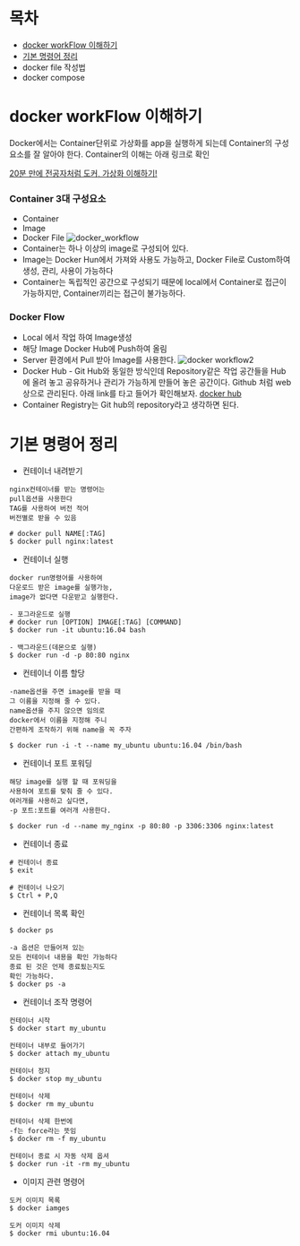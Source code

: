 # 목차
- [docker workFlow 이해하기](#docker-workFlow-이해하기)
- [기본 명령어 정리](#기본-명령어-정리)
- docker file 작성법
- docker compose 

# docker workFlow 이해하기
Docker에서는 Container단위로 가상화를 app을 실행하게 되는데 Container의 구성요소를 잘 알아야 한다. Container의 이해는 아래 링크로 확인

[20분 만에 전공자처럼 도커, 가상화 이해하기!](https://www.youtube.com/watch?v=zh0OMXg2Kog&list=WL&index=21&t=431s)

### Container 3대 구성요소

- Container
- Image
- Docker File
![docker_workflow](https://user-images.githubusercontent.com/49854618/164966561-7bfea1aa-6faa-4f74-97ad-7900509b1b60.png)
- Container는 하나 이상의 image로 구성되어 있다.
- Image는 Docker Hun에서 가져와 사용도 가능하고, Docker File로 Custom하여 생성, 관리, 사용이 가능하다
- Container는 독립적인 공간으로 구성되기 때문에 local에서 Container로 접근이 가능하지만, Container끼리는 접근이 불가능하다.

### Docker Flow

- Local 에서 작업 하여 Image생성
- 해당 Image Docker Hub에 Push하여 올림
- Server 환경에서 Pull 받아 Image를 사용한다.
![docker workflow2](https://user-images.githubusercontent.com/49854618/164966558-ef33d506-8270-4ac1-9545-18e1b6a13728.png)
- Docker Hub - Git Hub와 동일한 방식인데 Repository같은 작업 공간들을 Hub에 올려 놓고 공유하거나 관리가 가능하게 만들어 놓은 공간이다. Github 처럼 web상으로 관리된다. 아래 link를 타고 들어가 확인해보자. [docker hub](https://hub.docker.com/)
- Container Registry는 Git hub의 repository라고 생각하면 된다.


# 기본 명령어 정리

- 컨테이너 내려받기

```
nginx컨테이너를 받는 명령어는 
pull옵션을 사용한다
TAG를 사용하여 버전 적어 
버전별로 받을 수 있음 

# docker pull NAME[:TAG]
$ docker pull nginx:latest
```

- 컨테이너 실행

```
docker run명령어를 사용하여 
다운로드 받은 image를 실행가능, 
image가 없다면 다운받고 실행한다.

- 포그라운드로 실행
# docker run [OPTION] IMAGE[:TAG] [COMMAND]
$ docker run -it ubuntu:16.04 bash

- 백그라운드(데몬으로 실행)
$ docker run -d -p 80:80 nginx
```

- 컨테이너 이름 할당

```
-name옵션을 주면 image를 받을 때 
그 이름을 지정해 줄 수 있다. 
name옵션을 주지 않으면 임의로 
docker에서 이름을 지정해 주니 
간편하게 조작하기 위해 name을 꼭 주자

$ docker run -i -t --name my_ubuntu ubuntu:16.04 /bin/bash
```

- 컨테이너 포트 포워딩

```
해당 image를 실행 할 때 포워딩을 
사용하여 포트를 맞춰 줄 수 있다.
여러개를 사용하고 싶다면, 
-p 포트:포트를 여러개 사용한다.

$ docker run -d --name my_nginx -p 80:80 -p 3306:3306 nginx:latest
```

- 컨테이너 종료

```
# 컨테이너 종료
$ exit

# 컨테이너 나오기 
$ Ctrl + P,Q
```

- 컨테이너 목록 확인

```
$ docker ps

-a 옵션은 만들어져 있는 
모든 컨테이너 내용을 확인 가능하다
종료 된 것은 언제 종료됬는지도
확인 가능하다.
$ docker ps -a
```

- 컨테이너 조작 명령어

```
컨테이너 시작
$ docker start my_ubuntu

컨테이너 내부로 들어가기
$ docker attach my_ubuntu

컨테이너 정지
$ docker stop my_ubuntu

컨테이너 삭제 
$ docker rm my_ubuntu 

컨테이너 삭제 한번에
-f는 force라는 뜻임
$ docker rm -f my_ubuntu 

컨테이너 종료 시 자동 삭제 옵셔 
$ docker run -it -rm my_ubuntu 
```

- 이미지 관련 명령어

```
도커 이미지 목록
$ docker iamges

도커 이미지 삭제
$ docker rmi ubuntu:16.04
```
